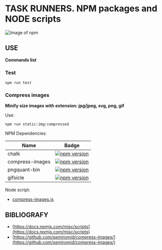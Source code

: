 # TASK RUNNERS. NPM packages and NODE scripts

![Image of npm](https://github.com/beatrizsmerino/task-runners/blob/feature/task-runners-npm/doc/assets/task-runners-npm/task-runners-npm.svg)

## USE

**Commands list**

### Test

```
npm run test
```

### Compress images

**Minify size images with extension: jpg/jpeg, svg, png, gif**

Use:

```
npm run static:img:compressed
```

NPM Dependencies:

| Name            | Badge                                                                                                    |
| --------------- | -------------------------------------------------------------------------------------------------------- |
| chalk           | [![npm version](https://badge.fury.io/js/chalk.svg)](https://badge.fury.io/js/chalk)                     |
| compress-images | [![npm version](https://badge.fury.io/js/compress-images.svg)](https://badge.fury.io/js/compress-images) |
| pngquant-bin    | [![npm version](https://badge.fury.io/js/pngquant-bin.svg)](https://badge.fury.io/js/pngquant-bin)       |
| gifsicle        | [![npm version](https://badge.fury.io/js/gifsicle.svg)](https://badge.fury.io/js/gifsicle)               |

Node script:

-   [compress-images.js](https://github.com/beatrizsmerino/task-runners/blob/feature/task-runners-npm/task-runners-npm/static/bin/compress-images.js)

## BIBLIOGRAFY

-   [https://docs.npmjs.com/misc/scripts](https://docs.npmjs.com/misc/scripts)
-   [https://github.com/semiromid/compress-images/](https://github.com/semiromid/compress-images/)

